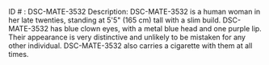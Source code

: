 ID # : DSC-MATE-3532
Description: DSC-MATE-3532 is a human woman in her late twenties, standing at 5'5" (165 cm) tall with a slim build. DSC-MATE-3532 has blue clown eyes, with a metal blue head and one purple lip. Their appearance is very distinctive and unlikely to be mistaken for any other individual. DSC-MATE-3532 also carries a cigarette with them at all times.